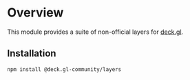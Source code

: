# Overview

This module provides a suite of non-official layers for [deck.gl](https://deck.gl).

## Installation

```bash
npm install @deck.gl-community/layers
```

